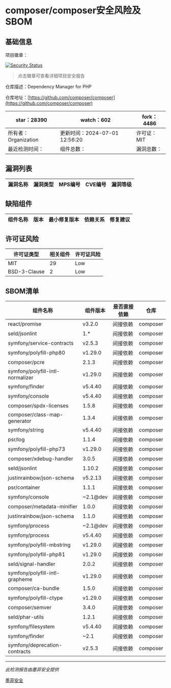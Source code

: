# composer/composer安全风险及SBOM

## 基础信息

项目徽章：

[![Security Status](https://www.murphysec.com/platform3/v31/badge/1807864383884570624.svg)](https://www.murphysec.com/console/report/1691879488088727552/1807864383884570624)

> 点击徽章可查看详细项目安全报告

仓库描述：Dependency Manager for PHP

仓库地址：[https://github.com/composer/composer](https://github.com/composer/composer)

| star：28390 | watch：602 | fork：4486 |
| ----------- | -------------- | ------------ |
| 所有者：Organization | 更新时间：2024-07-01 12:56:20 | 许可证：MIT |
| 最近检测时间： | 组件总数： | 漏洞总数： |




## 漏洞列表

| 漏洞名称 | 漏洞类型 | MPS编号 | CVE编号 | 漏洞等级 |
| ------- | ------ | ------- | ------ | ----- |





## 缺陷组件

| 组件名称 | 版本 | 最小修复版本 | 依赖关系 | 修复建议 |
| -------- | ---- | ------------ | -------- | -------- |





## 许可证风险

| 许可证类型 | 相关组件 | 许可证风险 |
| ---------- | -------- | ---------- |
|MIT|29|Low|
|BSD-3-Clause|2|Low|




## SBOM清单

| 组件名称 | 组件版本 | 是否直接依赖 | 仓库 |
| -------- | -------- | ------------ | ---- |
|react/promise|v3.2.0|间接依赖|composer|
|seld/jsonlint|1.*|间接依赖|composer|
|symfony/service-contracts|v2.5.3|间接依赖|composer|
|symfony/polyfill-php80|v1.29.0|间接依赖|composer|
|composer/pcre|2.1.3|间接依赖|composer|
|symfony/polyfill-intl-normalizer|v1.29.0|间接依赖|composer|
|symfony/finder|v5.4.40|间接依赖|composer|
|symfony/console|v5.4.40|间接依赖|composer|
|composer/spdx-licenses|1.5.8|间接依赖|composer|
|composer/class-map-generator|1.3.4|间接依赖|composer|
|symfony/string|v5.4.40|间接依赖|composer|
|psr/log|1.1.4|间接依赖|composer|
|symfony/polyfill-php73|v1.29.0|间接依赖|composer|
|composer/xdebug-handler|3.0.5|间接依赖|composer|
|seld/jsonlint|1.10.2|间接依赖|composer|
|justinrainbow/json-schema|v5.2.13|间接依赖|composer|
|psr/container|1.1.1|间接依赖|composer|
|symfony/console|~2.1@dev|间接依赖|composer|
|composer/metadata-minifier|1.0.0|间接依赖|composer|
|justinrainbow/json-schema|1.1.0|间接依赖|composer|
|symfony/process|~2.1@dev|间接依赖|composer|
|symfony/process|v5.4.40|间接依赖|composer|
|symfony/polyfill-mbstring|v1.29.0|间接依赖|composer|
|symfony/polyfill-php81|v1.29.0|间接依赖|composer|
|seld/signal-handler|2.0.2|间接依赖|composer|
|symfony/polyfill-intl-grapheme|v1.29.0|间接依赖|composer|
|composer/ca-bundle|1.5.0|间接依赖|composer|
|symfony/polyfill-ctype|v1.29.0|间接依赖|composer|
|composer/semver|3.4.0|间接依赖|composer|
|seld/phar-utils|1.2.1|间接依赖|composer|
|symfony/filesystem|v5.4.40|间接依赖|composer|
|symfony/finder|~2.1|间接依赖|composer|
|symfony/deprecation-contracts|v2.5.3|间接依赖|composer|


------

*此检测报告由墨菲安全提供*

[墨菲安全](www.murphysec.com)